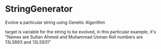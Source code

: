 # StringGenerator
Evolve a particular string using Genetic Algorithm

target is variable for the string to be evolved, in this particular example, it's "Names are Sultan Ahmed and Muhammad Usman Roll numbers are 13L5893 and 13L5931"
